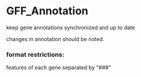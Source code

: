 # GFF_Annotation
keep gene annotations synchronized and up to date

changes in annotation should be noted.  

### format restrictions: 
   
features of each gene separated by "###"
